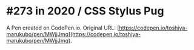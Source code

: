 # #273 in 2020 / CSS Stylus Pug

A Pen created on CodePen.io. Original URL: [https://codepen.io/toshiya-marukubo/pen/MWjjJmq](https://codepen.io/toshiya-marukubo/pen/MWjjJmq).

